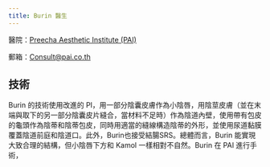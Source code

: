 ```yaml
---
title: Burin 醫生
---
```


醫院：[Preecha Aesthetic Institute (PAI)](https://pai.co.th/)

郵箱：<Consult@pai.co.th>

## 技術

Burin 的技術使用改進的 PI，用一部分陰囊皮膚作為小陰唇，用陰莖皮膚（並在末端與取下的另一部分陰囊皮片縫合，當材料不足時）作為陰道內壁，使用帶有包皮的龜頭作為陰蒂和陰蒂包皮，同時用適當的縫線構造陰蒂的外形，並使用尿道黏膜覆蓋陰道前庭和陰道口。此外，Burin也接受結腸SRS。總體而言，Burin 能實現大致合理的結構，但小陰唇下方和 Kamol 一樣相對不自然。Burin 在 PAI 進行手術，
